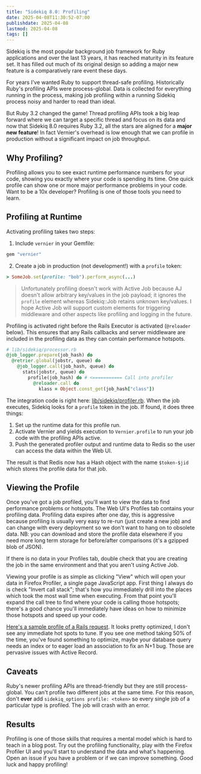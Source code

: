 ```yaml
---
title: "Sidekiq 8.0: Profiling"
date: 2025-04-08T11:30:52-07:00
publishdate: 2025-04-08
lastmod: 2025-04-08
tags: []
---
```


Sidekiq is the most popular background job framework for Ruby applications and over the last 13 years, it has reached maturity in its feature set.
It has filled out much of its original design so adding a major new feature is a comparatively rare event these days.

For years I've wanted Ruby to support thread-safe profiling.
Historically Ruby's profiling APIs were process-global.
Data is collected for everything running in the process, making job profiling within a running Sidekiq process noisy and harder to read than ideal.

But Ruby 3.2 changed the game!
Thread profiling APIs took a big leap forward where we can target a specific thread and focus on its data and now that Sidekiq 8.0 requires Ruby 3.2, all the stars are aligned for a **major new feature**!
In fact Vernier's overhead is low enough that we can profile in production without a significant impact on job throughput.

## Why Profiling?

Profiling allows you to see exact runtime performance numbers for your code, showing you exactly where your code is spending its time.
One quick profile can show one or more major performance problems in your code.
Want to be a 10x developer?
Profiling is one of those tools you need to learn.

## Profiling at Runtime

Activating profiling takes two steps:

1. Include `vernier` in your Gemfile:
```ruby
gem "vernier"
```
2. Create a job in production (not development!) with a `profile` token:
```ruby
> SomeJob.set(profile: "bob").perform_async(...)
```

> Unfortunately profiling doesn't work with Active Job because AJ doesn't allow arbitrary key/values in the job payload; it ignores the `profile` element whereas Sidekiq::Job retains unknown key/values. I hope Active Job will support custom elements for triggering middleware and other aspects like profiling and logging in the future.

Profiling is activated right before the Rails Executor is activated (`@reloader` below).
This ensures that any Rails callbacks and server middleware are included in the profiling data as they can contain performance hotspots.

```ruby
# lib/sidekiq/processor.rb
@job_logger.prepare(job_hash) do
  @retrier.global(jobstr, queue) do
    @job_logger.call(job_hash, queue) do
      stats(jobstr, queue) do
        profile(job_hash) do # <=========== Call into profiler
          @reloader.call do
            klass = Object.const_get(job_hash["class"])
```

The integration code is right here: [lib/sidekiq/profiler.rb](https://github.com/sidekiq/sidekiq/blob/main/lib/sidekiq/profiler.rb).
When the job executes, Sidekiq looks for a `profile` token in the job.
If found, it does three things:

1. Set up the runtime data for this profile run.
2. Activate Vernier and yields execution to `Vernier.profile` to run your job code with the profiling APIs active.
3. Push the generated profiler output and runtime data to Redis so the user can access the data within the Web UI.

The result is that Redis now has a Hash object with the name `$token-$jid` which stores the profile data for that job.

## Viewing the Profile

Once you've got a job profiled, you'll want to view the data to find performance problems or hotspots.
The Web UI's Profiles tab contains your profiling data.
Profiling data expires after one day, this is aggressive because profiling is usually very easy to re-run (just create a new job) and can change with every deployment so we don't want to hang on to obsolete data.
NB: you can download and store the profile data elsewhere if you need more long term storage for before/after comparisons (it's a gzipped blob of JSON).

If there is no data in your Profiles tab, double check that you are creating the job in the same environment and that you aren't using Active Job.

Viewing your profile is as simple as clicking "View" which will open your data in Firefox Profiler, a single page JavaScript app.
First thing I always do is check "Invert call stack"; that's how you immediately drill into the places which took the most wall time when executing.
From that point you'll expand the call tree to find where your code is calling those hotspots; there's a good chance you'll immediately have ideas on how to minimize those hotspots and speed up your code.

[Here's a sample profile of a Rails request](https://vernier.prof/from-url/https%3A%2F%2Fraw.githubusercontent.com%2Fjhawthorn%2Fvernier-examples%2Fmain%2Fsimple_rails_request.json/calltree/?globalTrackOrder=0&invertCallstack&thread=0&timelineType=category&v=10).
It looks pretty optimized, I don't see any immediate hot spots to tune.
If you see one method taking 50% of the time, you've found something to optimize, maybe your database query needs an index or to eager load an association to fix an N+1 bug.
Those are pervasive issues with Active Record.

## Caveats

Ruby's newer profiling APIs are thread-friendly but they are still process-global.
You can't profile two different jobs at the same time.
For this reason, don't **ever** add `sidekiq_options profile: <token>` so every single job of a particular type is profiled.
The job will crash with an error.

## Results

Profiling is one of those skills that requires a mental model which is hard to teach in a blog post.
Try out the profiling functionality, play with the Firefox Profiler UI and you'll start to understand the data and what's happening.
Open an issue if you have a problem or if we can improve something.
Good luck and happy profiling!